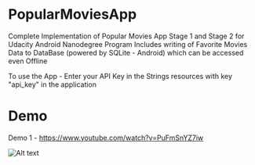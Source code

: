 # PopularMoviesApp
Complete Implementation of Popular Movies App Stage 1 and Stage 2 for Udacity Android Nanodegree Program
Includes writing of Favorite Movies Data to DataBase (powered by SQLite - Android) which can be accessed even Offline

To use the App - Enter your API Key in the Strings resources with key "api_key" in the application

# Demo
Demo 1 - https://www.youtube.com/watch?v=PuFmSnYZ7iw

![Alt text](https://github.com/codeahead14/PopularMoviesApp/blob/FinalMoviesApp/GM_20160422_24306.gif)
